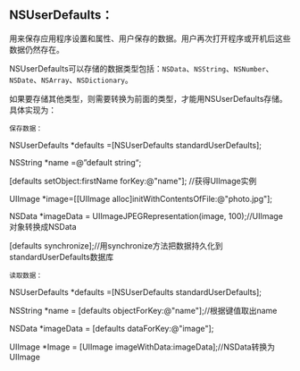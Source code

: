 ## **NSUserDefaults：**
用来保存应用程序设置和属性、用户保存的数据。用户再次打开程序或开机后这些数据仍然存在。

NSUserDefaults可以存储的数据类型包括：`NSData`、`NSString`、`NSNumber`、`NSDate`、`NSArray`、`NSDictionary`。

如果要存储其他类型，则需要转换为前面的类型，才能用NSUserDefaults存储。具体实现为：

`保存数据：`

NSUserDefaults *defaults =[NSUserDefaults standardUserDefaults];

NSString *name =@”default string“;

[defaults setObject:firstName forKey:@"name"];
  //获得UIImage实例

UIImage *image=[[UIImage alloc]initWithContentsOfFile:@"photo.jpg"];

NSData *imageData = UIImageJPEGRepresentation(image, 100);//UIImage对象转换成NSData

[defaults synchronize];//用synchronize方法把数据持久化到standardUserDefaults数据库

`读取数据：`

NSUserDefaults *defaults =[NSUserDefaults standardUserDefaults];

NSString *name = [defaults objectForKey:@"name"];//根据键值取出name

NSData *imageData = [defaults dataForKey:@"image"];

UIImage *Image = [UIImage imageWithData:imageData];//NSData转换为UIImage
